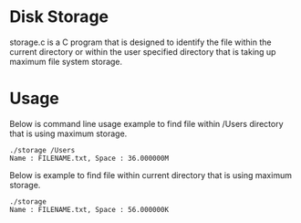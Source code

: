 # Disk Storage

storage.c is a C program that is designed to identify the file within the current directory or within the user specified directory that is taking up maximum file system storage.

# Usage
Below is command line usage example to find file within /Users directory that is using maximum storage.
```
./storage /Users
Name : FILENAME.txt, Space : 36.000000M
```

Below is example to find file within current directory that is using maximum storage.
```
./storage
Name : FILENAME.txt, Space : 56.000000K
```
